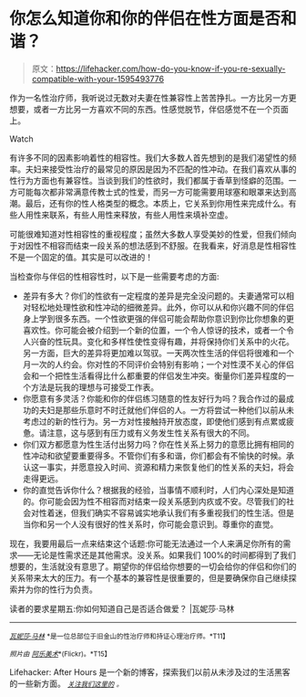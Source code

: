# 你怎么知道你和你的伴侣在性方面是否和谐？

> 原文：<https://lifehacker.com/how-do-you-know-if-you-re-sexually-compatible-with-your-1595493776>

作为一名性治疗师，我听说过无数对夫妻在性兼容性上苦苦挣扎。一方比另一方更想要，或者一方比另一方喜欢不同的东西。性感觉脱节，伴侣感觉不在一个页面上。

Watch

有许多不同的因素影响着性的相容性。我们大多数人首先想到的是我们渴望性的频率。夫妇来接受性治疗的最常见的原因是因为不匹配的性冲动。在我们喜欢从事的性行为方面也有兼容性。当谈到我们的性欲时，我们都属于香草到怪癖的范围。一方可能每次都非常满意传教士式的性爱，而另一方可能需要用球塞和眼罩来达到高潮。最后，还有你的性人格类型的概念。本质上，它关系到你用性来完成什么。有些人用性来联系，有些人用性来释放，有些人用性来填补空虚。

可能很难知道对性相容性的重视程度；虽然大多数人享受美妙的性爱，但我们倾向于对因性不相容而结束一段关系的想法感到不舒服。在我看来，好消息是性相容性不是一个固定的值。其实是可以改进的！

当检查你与伴侣的性相容性时，以下是一些需要考虑的方面:

*   差异有多大？你们的性欲有一定程度的差异是完全没问题的。夫妻通常可以相对轻松地处理性欲和性冲动的细微差异。此外，你可以从和你兴趣不同的伴侣身上学到很多东西。一个性欲更强的伴侣可能会帮助你意识到你比你想象的更喜欢性。你可能会被介绍到一个新的位置，一个令人惊讶的技术，或者一个令人兴奋的性玩具。变化和多样性使性变得有趣，并将保持你们关系中的火花。另一方面，巨大的差异将更加难以驾驭。一天两次性生活的伴侣将很难和一个月一次的人约会。你对性的不同评价会特别有影响；一个对性漠不关心的伴侣会和一个把性生活看得比什么都重要的伴侣发生冲突。衡量你们差异程度的一个方法是玩我的理想与可接受工作表。
*   你愿意有多灵活？你能和你的伴侣练习随意的性友好行为吗？我合作过的最成功的夫妇是那些乐意时不时迁就他们伴侣的人。一方将尝试一种他们以前从未考虑过的新的性行为。另一方对性接触持开放态度，即使他们感到有点累或疲惫。请注意，这与感到有压力或有义务发生性关系有很大的不同。
*   你们双方都愿意为性生活付出努力吗？你在性关系上努力的意愿比拥有相同的性冲动和欲望要重要得多。不管你们有多和谐，你们都会有不愉快的时候。承认这一事实，并愿意投入时间、资源和精力来恢复他们的性关系的夫妇，将会走得更远。
*   你的直觉告诉你什么？根据我的经验，当事情不顺利时，人们内心深处是知道的。你可能会因为性不相容而对结束一段关系感到内疚或不安。尽管我们的社会对性着迷，但我们确实不容易诚实地承认我们有多重视我们的性生活。但是当你和另一个人没有很好的性关系时，你可能会意识到。尊重你的直觉。

现在，我要用最后一点来结束这个话题:你可能无法通过一个人来满足你所有的需求——无论是性需求还是其他需求。没关系。如果我们 100%的时间都得到了我们想要的，生活就没有意思了。期望你的伴侣给你想要的一切会给你的伴侣和你们的关系带来太大的压力。有一个基本的兼容性是很重要的，但是要确保你自己继续探索并为你的性行为负责。

读者的要求星期五:你如何知道自己是否适合做爱？ |瓦妮莎·马林

* * *

[<small>*瓦妮莎·马林*</small>](http://vmtherapy.com/) <small>*是一位总部位于旧金山的性治疗师和持证心理治疗师。*T11】</small>

<small>*照片由*</small> [<small>*阿乐美术*</small>](https://www.flickr.com/photos/amecoli/8350235893)<small>*(Flickr)。*T15】</small>

Lifehacker: After Hours 是一个新的博客，探索我们以前从未涉及过的生活黑客的一些新方面。 [<small>*关注我们这里的*</small>](https://twitter.com/LHAfterHours) <small>*。*</small>